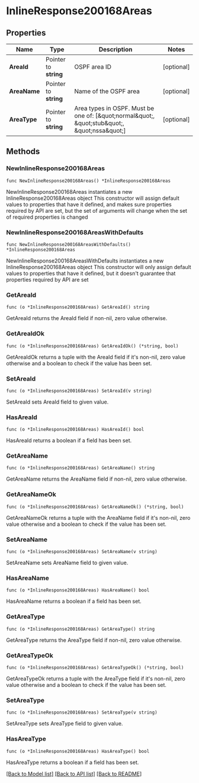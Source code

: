 # InlineResponse200168Areas

## Properties

Name | Type | Description | Notes
------------ | ------------- | ------------- | -------------
**AreaId** | Pointer to **string** | OSPF area ID | [optional] 
**AreaName** | Pointer to **string** | Name of the OSPF area | [optional] 
**AreaType** | Pointer to **string** | Area types in OSPF. Must be one of: [\&quot;normal\&quot;, \&quot;stub\&quot;, \&quot;nssa\&quot;] | [optional] 

## Methods

### NewInlineResponse200168Areas

`func NewInlineResponse200168Areas() *InlineResponse200168Areas`

NewInlineResponse200168Areas instantiates a new InlineResponse200168Areas object
This constructor will assign default values to properties that have it defined,
and makes sure properties required by API are set, but the set of arguments
will change when the set of required properties is changed

### NewInlineResponse200168AreasWithDefaults

`func NewInlineResponse200168AreasWithDefaults() *InlineResponse200168Areas`

NewInlineResponse200168AreasWithDefaults instantiates a new InlineResponse200168Areas object
This constructor will only assign default values to properties that have it defined,
but it doesn't guarantee that properties required by API are set

### GetAreaId

`func (o *InlineResponse200168Areas) GetAreaId() string`

GetAreaId returns the AreaId field if non-nil, zero value otherwise.

### GetAreaIdOk

`func (o *InlineResponse200168Areas) GetAreaIdOk() (*string, bool)`

GetAreaIdOk returns a tuple with the AreaId field if it's non-nil, zero value otherwise
and a boolean to check if the value has been set.

### SetAreaId

`func (o *InlineResponse200168Areas) SetAreaId(v string)`

SetAreaId sets AreaId field to given value.

### HasAreaId

`func (o *InlineResponse200168Areas) HasAreaId() bool`

HasAreaId returns a boolean if a field has been set.

### GetAreaName

`func (o *InlineResponse200168Areas) GetAreaName() string`

GetAreaName returns the AreaName field if non-nil, zero value otherwise.

### GetAreaNameOk

`func (o *InlineResponse200168Areas) GetAreaNameOk() (*string, bool)`

GetAreaNameOk returns a tuple with the AreaName field if it's non-nil, zero value otherwise
and a boolean to check if the value has been set.

### SetAreaName

`func (o *InlineResponse200168Areas) SetAreaName(v string)`

SetAreaName sets AreaName field to given value.

### HasAreaName

`func (o *InlineResponse200168Areas) HasAreaName() bool`

HasAreaName returns a boolean if a field has been set.

### GetAreaType

`func (o *InlineResponse200168Areas) GetAreaType() string`

GetAreaType returns the AreaType field if non-nil, zero value otherwise.

### GetAreaTypeOk

`func (o *InlineResponse200168Areas) GetAreaTypeOk() (*string, bool)`

GetAreaTypeOk returns a tuple with the AreaType field if it's non-nil, zero value otherwise
and a boolean to check if the value has been set.

### SetAreaType

`func (o *InlineResponse200168Areas) SetAreaType(v string)`

SetAreaType sets AreaType field to given value.

### HasAreaType

`func (o *InlineResponse200168Areas) HasAreaType() bool`

HasAreaType returns a boolean if a field has been set.


[[Back to Model list]](../README.md#documentation-for-models) [[Back to API list]](../README.md#documentation-for-api-endpoints) [[Back to README]](../README.md)


